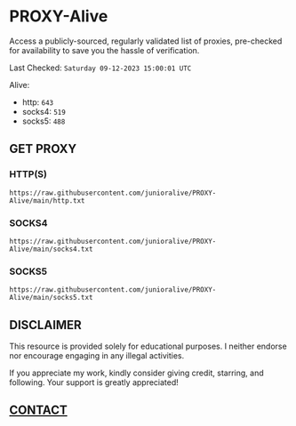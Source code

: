 # PROXY-Alive

Access a publicly-sourced, regularly validated list of proxies, pre-checked for availability to save you the hassle of verification.

Last Checked: `Saturday 09-12-2023 15:00:01 UTC`

Alive:
- http: `643`
- socks4: `519`
- socks5: `488`

## GET PROXY

### HTTP(S)

```https://raw.githubusercontent.com/junioralive/PROXY-Alive/main/http.txt```

### SOCKS4

```https://raw.githubusercontent.com/junioralive/PROXY-Alive/main/socks4.txt```

### SOCKS5

```https://raw.githubusercontent.com/junioralive/PROXY-Alive/main/socks5.txt```

## DISCLAIMER

This resource is provided solely for educational purposes. I neither endorse nor encourage engaging in any illegal activities.

If you appreciate my work, kindly consider giving credit, starring, and following. Your support is greatly appreciated! 

## [CONTACT](https://t.me/TheJuniorAlive)
